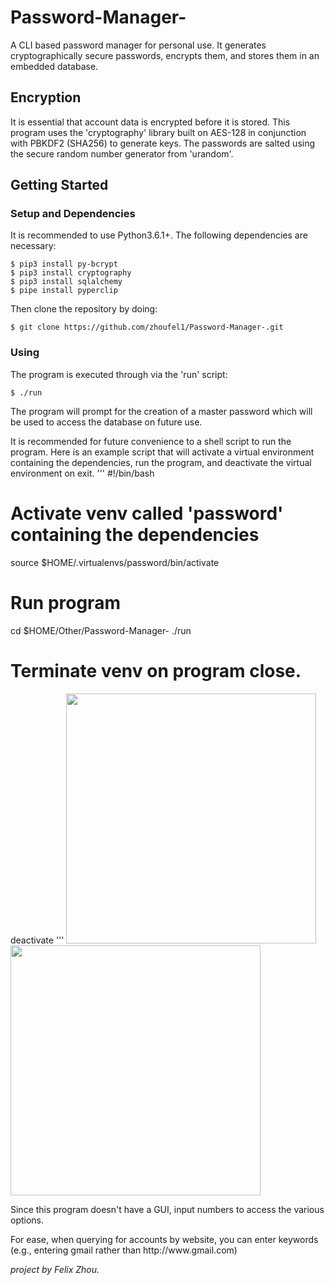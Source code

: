 # Password-Manager-

A CLI based password manager for personal use. It generates cryptographically secure passwords, encrypts them, and stores them in an embedded database.

<!--![compressed_example](https://user-images.githubusercontent.com/44934000/52548221-52ddec80-2d9a-11e9-8f07-50920cdc8b02.gif)-->

## Encryption
It is essential that account data is encrypted before it is stored. This program uses the 'cryptography' library built on AES-128 in conjunction with PBKDF2 (SHA256) to generate keys. The passwords are salted using the secure random number generator from 'urandom'.

## Getting Started
### Setup and Dependencies
It is recommended to use Python3.6.1+. The following dependencies are necessary:
```
$ pip3 install py-bcrypt
$ pip3 install cryptography
$ pip3 install sqlalchemy
$ pipe install pyperclip
```
Then clone the repository by doing:

```
$ git clone https://github.com/zhoufel1/Password-Manager-.git
```
### Using
The program is executed through via the 'run' script:
```
$ ./run
```
The program will prompt for the creation of a master password which will be used to access the database on future use.

It is recommended for future convenience to a shell script to run the program.
Here is an example script that will activate a virtual environment containing the dependencies, run the program, and deactivate the virtual environment on exit.
'''
#!/bin/bash

# Activate venv called 'password' containing the dependencies
source $HOME/.virtualenvs/password/bin/activate

# Run program
cd $HOME/Other/Password-Manager-
./run

# Terminate venv on program close.
deactivate
'''
<img src="https://user-images.githubusercontent.com/44934000/52547424-94b86400-2d95-11e9-8fdb-46779f75612c.png" width="400"><img src="https://user-images.githubusercontent.com/44934000/52547415-8ec28300-2d95-11e9-8d79-6dbc7cf5f789.png" width="400">

Since this program doesn't have a GUI, input numbers to access the various options.

For ease, when querying for accounts by website, you can enter keywords (e.g., entering gmail rather than ht<span>tp</span>://w<span>ww.gm</span>ail.com)

*project by Felix Zhou.*
